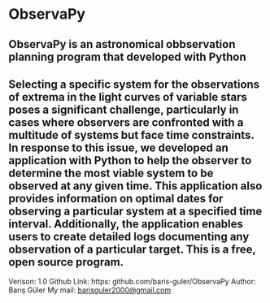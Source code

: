 # ObservaPy
ObservaPy is an astronomical obbservation planning program that developed with Python
---------------------------------------------------------------------------------------------------------------------------------------------
Selecting a specific system for the observations of extrema in the light curves of variable stars poses a significant challenge, 
particularly in cases where observers are confronted with a multitude of systems but face time constraints. In response to this issue, 
we developed an application with Python to help the observer to determine the most viable system to be observed at any given time. 
This application also provides information on optimal dates for observing a particular system at a specified time interval. Additionally, 
the application enables users to create detailed logs documenting any observation of a particular target.
This is a free, open source program.
---------------------------------------------------------------------------------------------------------------------------------------------
Verison: 1.0
Github Link: https: github.com/baris-guler/ObservaPy
Author: Barış Güler
My mail: barisguler2000@gmail.com
